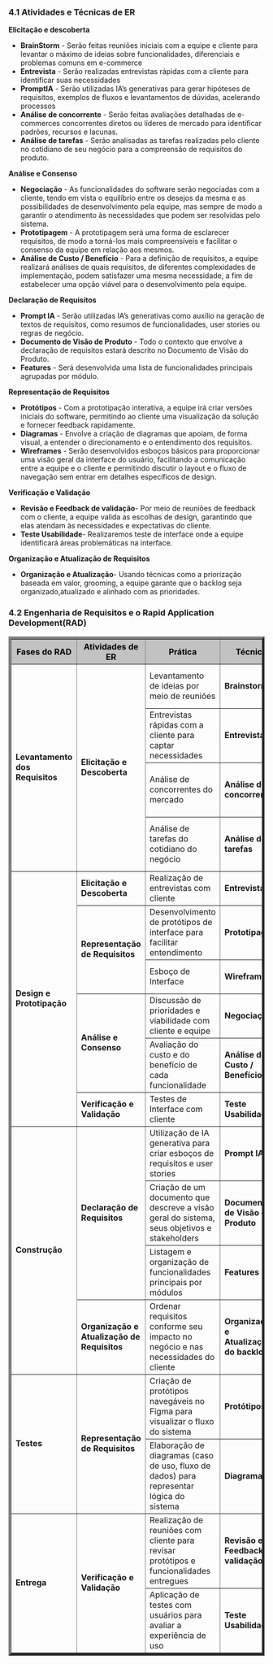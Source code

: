 ### 4.1 Atividades e Técnicas de ER
**Elicitação e descoberta**

* **BrainStorm** - Serão feitas reuniões iniciais com a equipe e cliente para levantar o máximo de ideias sobre funcionalidades, diferenciais e problemas comuns em e-commerce
* **Entrevista** - Serão realizadas entrevistas rápidas com a cliente para identificar suas necessidades
* **PromptIA** - Serão utilizadas IA’s generativas para gerar hipóteses de requisitos, exemplos de fluxos e levantamentos de dúvidas, acelerando processos
* **Análise de concorrente** - Serão feitas avaliações detalhadas de e-commerces concorrentes diretos ou líderes de mercado para identificar padrões, recursos e lacunas.
* **Análise de tarefas** - Serão analisadas as tarefas realizadas pelo cliente no cotidiano de seu negócio para a compreensão de requisitos do produto.

**Análise e Consenso**

* **Negociação** - As funcionalidades do software serão negociadas com a cliente, tendo em vista o equilíbrio entre os desejos da mesma e as possibilidades de desenvolvimento pela equipe, mas sempre de modo a garantir o atendimento às necessidades que podem ser resolvidas pelo sistema.
* **Prototipagem** - A prototipagem será uma forma de esclarecer requisitos, de modo a torná-los mais compreensíveis e facilitar o consenso da equipe em relação aos mesmos.
* **Análise de Custo / Benefício** - Para a definição de requisitos, a equipe realizará análises de quais requisitos, de diferentes complexidades de implementação, podem satisfazer uma mesma necessidade, a fim de estabelecer uma opção viável para o desenvolvimento pela equipe.

**Declaração de Requisitos**

* **Prompt IA** - Serão utilizadas IA’s generativas como auxílio na geração de textos de requisitos, como resumos de funcionalidades, user stories ou regras de negócio.
* **Documento de Visão de Produto** - Todo o contexto que envolve a declaração de requisitos estará descrito no Documento de Visão do Produto.
* **Features** - Será desenvolvida uma lista de funcionalidades principais agrupadas por módulo.

**Representação de Requisitos**

* **Protótipos** - Com a prototipação interativa, a equipe irá criar versões iniciais do software, permitindo ao cliente uma visualização da solução e fornecer feedback rapidamente.  
* **Diagramas** - Envolve a criação de diagramas que apoiam, de forma visual, a entender o direcionamento e o entendimento dos requisitos.
* **Wireframes** - Serão desenvolvidos esboços básicos para proporcionar uma visão geral da interface do usuário, facilitando a comunicação entre a equipe e o cliente e permitindo discutir o layout e o fluxo de navegação sem entrar em detalhes específicos de design.

**Verificação e Validação**

* **Revisão e Feedback de validação**- Por meio de reuniões de feedback com o cliente, a equipe valida as escolhas de design, garantindo que elas atendam às necessidades e expectativas do cliente.
* **Teste Usabilidade**- Realizaremos teste de interface onde a equipe identificará áreas problemáticas na interface.


**Organização e Atualização de Requisitos**

* **Organização e Atualização**-  Usando técnicas como a priorização baseada em valor, grooming, a equipe garante que o backlog seja organizado,atualizado e alinhado com as prioridades.

### 4.2 Engenharia de Requisitos e o Rapid Application Development(RAD)

<table border ="5">
    <tr style="background-color:rgb(194, 194, 194); color: black;">
        <th style="vertical-align:middle;">Fases do RAD</th>
        <th style="vertical-align:middle;">Atividades de ER</th>
        <th style="vertical-align:middle;">Prática</th>
        <th style="vertical-align:middle;">Técnica</th>
        <th style="vertical-align:middle;">Resultado Esperado</th>
    </tr>

  <!-- Tema 1 (linhas 1 a 4) -->
  <tr>
    <td rowspan="4" style="vertical-align:middle;"><strong>Levantamento dos Requisitos</strong></td>
    <td rowspan="4" style="vertical-align:middle;"><strong> Elicitação e Descoberta</strong></td>
    <td style="vertical-align:middle;">Levantamento de ideias por meio de reuniões</td>
    <td style="vertical-align:middle;"><strong>Brainstorm</strong></td>
    <td style="vertical-align:middle;">Identificação de prioridades, registro de ideias, sugestões e preocupação</td>
  </tr>
  <tr>
    <td style="vertical-align:middle;">Entrevistas rápidas com a cliente para captar necessidades</td>
    <td style="vertical-align:middle;"><strong>Entrevista</strong></td>
    <td style="vertical-align:middle;">Requisitos priorizados e viáveis, com consenso entre cliente e equipe</td>
  </tr>
  <tr>
    <td style="vertical-align:middle;">Análise de concorrentes do mercado </td>
    <td style="vertical-align:middle;"><strong>Análise de concorrentes</strong></td>
    <td style="vertical-align:middle;">Identificação de padrões, boas práticas e diferenciais competitivos do mercado</td>
  </tr>
  <tr>
    <td style="vertical-align:middle;">Análise de tarefas do cotidiano do negócio</td>
    <td style="vertical-align:middle;"><strong>Análise de tarefas</strong></td>
    <td style="vertical-align:middle;">Identificação de oportunidades de facilitação/organização das tarefas por solução de software</td>
  </tr>

  <!-- Tema 2 (linhas 5 a 8) -->
  <tr>
    <td rowspan="6" style="vertical-align:middle;"><strong>Design e Prototipação</strong></td>
    <td style="vertical-align:middle;"><strong>Elicitação e Descoberta</strong></td>
    <td style="vertical-align:middle;">Realização de entrevistas com cliente</td>
    <td style="vertical-align:middle;"><strong>Entrevista </strong></td>
    <td style="vertical-align:middle;">Confirmar e alinhar expectativas</td>
  </tr>
  <tr>
    <td rowspan="2" style="vertical-align:middle;"><strong>Representação de Requisitos</strong></td>
    <td style="vertical-align:middle;">Desenvolvimento de protótipos de interface para facilitar entendimento</td>
    <td style="vertical-align:middle;"><strong>Prototipagem</strong></td>
    <td style="vertical-align:middle;">Maior clareza dos requisitos e validação visual prévia</td>
  </tr>
  <tr>
    <td style="vertical-align:middle;">Esboço de Interface</td>
    <td style="vertical-align:middle;"><strong>Wireframes</strong></td>
    <td style="vertical-align:middle;">Visualização simplificada da interface do usuário</td>
  </tr>
  <tr>
    <td rowspan="2" style="vertical-align:middle;"><strong>Análise e Consenso</strong></td>
    <td style="vertical-align:middle;">Discussão de prioridades e viabilidade com cliente e equipe</td>
    <td style="vertical-align:middle;"><strong>Negociação </strong></td>
    <td style="vertical-align:middle;">Requisitos priorizados e viáveis, com consenso entre cliente e equipe</td>
  </tr>
  <tr>
    <td style="vertical-align:middle;">Avaliação do custo e do benefício de cada funcionalidade</td>
    <td style="vertical-align:middle;"><strong>Análise de Custo / Benefício</strong></td>
    <td style="vertical-align:middle;">Lista de funcionalidades priorizadas com base em valor e viabilidade</td>
  </tr>
  <tr>
    <td style="vertical-align:middle;"><strong>Verificação e Validação</strong></td>
    <td style="vertical-align:middle;">Testes de Interface com cliente</td>
    <td style="vertical-align:middle;"><strong>Teste Usabilidade</strong></td>
    <td style="vertical-align:middle;">Identificação de áreas problemáticas na interface</td>
  </tr>

  <!-- Tema 3 (linhas 9 a 12) -->
  <tr>
    <td rowspan="4" style="vertical-align:middle;"><strong>Construção</strong></td>
    <td rowspan="3" style="vertical-align:middle;"><strong>Declaração de Requisitos</strong></td>
    <td style="vertical-align:middle;">Utilização de IA generativa para criar esboços de requisitos e user stories</td>
    <td style="vertical-align:middle;"><strong>Prompt IA</strong></td>
    <td style="vertical-align:middle;">Textos preliminares de requisitos claros e organizados</td>
  </tr>
  <tr>
    <td style="vertical-align:middle;">Criação de um documento que descreve a visão geral do sistema, seus objetivos e stakeholders</td>
    <td style="vertical-align:middle;"><strong>Documento de Visão de Produto</strong></td>
    <td style="vertical-align:middle;">Documento formal com visão compartilhada sobre o produto</td>
  </tr>
  <tr>
    <td style="vertical-align:middle;">Listagem e organização de funcionalidades principais por módulos</td>
    <td style="vertical-align:middle;"><strong>Features</strong></td>
    <td style="vertical-align:middle;">Lista funcional organizada por módulos, servindo como base para desenvolvimento</td>
  </tr>
  <tr>
    <td style="vertical-align:middle;"><strong>Organização e Atualização de Requisitos</strong></td>
    <td style="vertical-align:middle;">Ordenar requisitos conforme seu impacto no negócio e nas necessidades do cliente</td>
    <td style="vertical-align:middle;"><strong>Organização e Atualização do backlog</strong></td>
    <td style="vertical-align:middle;">Backlog Organizado, Atualização Contínua, Transparência.</td>
  </tr>

  <!-- Tema 4 (linhas 13 a 18) -->
  <tr>
    <td rowspan="2" style="vertical-align:middle;"><strong>Testes</strong></td>
    <td rowspan="2" style="vertical-align:middle;"><strong>Representação de Requisitos</strong></td>
    <td style="vertical-align:middle;">Criação de protótipos navegáveis no Figma para visualizar o fluxo do sistema</td>
    <td style="vertical-align:middle;"><strong>Protótipos </strong></td>
    <td style="vertical-align:middle;">Validação visual e funcional dos requisitos pelo cliente</td>
  </tr>
  <tr>
    <td style="vertical-align:middle;">Elaboração de diagramas (caso de uso, fluxo de dados) para representar lógica do sistema</td>
    <td style="vertical-align:middle;"><strong>Diagramas</strong></td>
    <td style="vertical-align:middle;">Representações estruturadas que ajudam na compreensão técnica dos requisitos</td>
  </tr>
   <!-- Tema 5 (linhas 13 a 18) -->
  <tr>
    <td rowspan="2" style="vertical-align:middle;"><strong>Entrega</strong></td>
    <td rowspan="2" style="vertical-align:middle;"><strong>Verificação e Validação</strong></td>
    <td style="vertical-align:middle;">Realização de reuniões com cliente para revisar protótipos e funcionalidades entregues</td>
    <td style="vertical-align:middle;"><strong>Revisão e Feedback de validação</strong></td>
    <td style="vertical-align:middle;">Confirmação de que os requisitos foram atendidos e validação das soluções</td>
  </tr>
  <tr>
    <td style="vertical-align:middle;">Aplicação de testes com usuários para avaliar a experiência de uso</td>
    <td style="vertical-align:middle;"><strong>Teste Usabilidade</strong></td>
    <td style="vertical-align:middle;">Identificação de problemas na interface e melhoria da experiência do usuário</td>
  </tr>
</table>